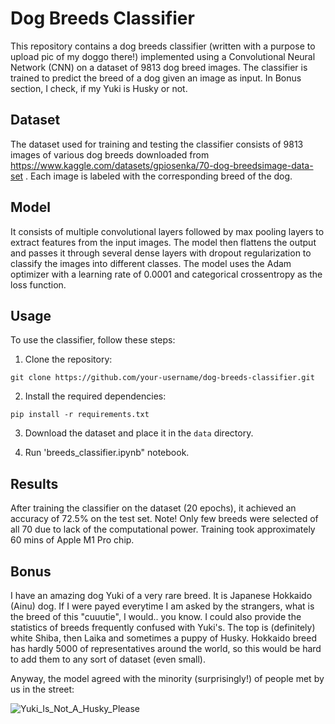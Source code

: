 # Dog Breeds Classifier

This repository contains a dog breeds classifier (written with a purpose to upload pic of my doggo there!) implemented using a Convolutional Neural Network (CNN) on a dataset of 9813 dog breed images. The classifier is trained to predict the breed of a dog given an image as input. In Bonus section, I check, if my Yuki is Husky or not. 

## Dataset

The dataset used for training and testing the classifier consists of 9813 images of various dog breeds downloaded from https://www.kaggle.com/datasets/gpiosenka/70-dog-breedsimage-data-set . Each image is labeled with the corresponding breed of the dog.

## Model

It consists of multiple convolutional layers followed by max pooling layers to extract features from the input images. The model then flattens the output and passes it through several dense layers with dropout regularization to classify the images into different classes. The model uses the Adam optimizer with a learning rate of 0.0001 and categorical crossentropy as the loss function.

## Usage

To use the classifier, follow these steps:

1. Clone the repository:

```
git clone https://github.com/your-username/dog-breeds-classifier.git
```

2. Install the required dependencies:

```
pip install -r requirements.txt
```

3. Download the dataset and place it in the `data` directory.

4. Run 'breeds_classifier.ipynb" notebook.

## Results

After training the classifier on the dataset (20 epochs), it achieved an accuracy of 72.5% on the test set.
Note! Only few breeds were selected of all 70 due to lack of the computational power. Training took approximately 60 mins of Apple M1 Pro chip.

## Bonus

I have an amazing dog Yuki of a very rare breed. It is Japanese Hokkaido (Ainu) dog. If I were payed everytime I am asked by the strangers, what is the breed of this "cuuutie", I would.. you know. I could also provide the statistics of breeds frequently confused with Yuki's. The top is (definitely) white Shiba, then Laika and sometimes a puppy of Husky. 
Hokkaido breed has hardly 5000 of representatives around the world, so this would be hard to add them to any sort of dataset (even small). 

Anyway, the model agreed with the minority (surprisingly!) of people met by us in the street:

  ![Yuki_Is_Not_A_Husky_Please]([[Yuki_Is_Not_A_Husky_Please]]([https://github.com/sofiiacherepennikova/dogbreeds/blob/main/yuki_1.jpg?raw=true](https://github.com/sofiiacherepennikova/dogbreeds/blob/main/yuki_prediction.png?raw=true)https://github.com/sofiiacherepennikova/dogbreeds/blob/main/yuki_prediction.png?raw=true))

